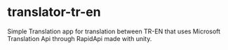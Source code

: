 # translator-tr-en
Simple Translation app for translation between TR-EN that uses Microsoft Translation Api through RapidApi made with unity.
